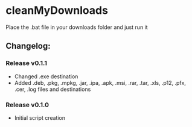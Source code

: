 # cleanMyDownloads

Place the .bat file in your downloads folder and just run it

## Changelog:

### Release v0.1.1
* Changed .exe destination
* Added .deb, .pkg, .mpkg, .jar, .ipa, .apk, .msi, .rar, .tar, .xls, .p12, .pfx, .cer, .log files and destinations

### Release v0.1.0

* Initial script creation
